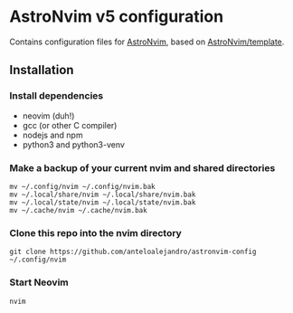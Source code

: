 # AstroNvim v5 configuration

Contains configuration files for [AstroNvim](https://astronvim.com), based on [AstroNvim/template](https://github.com/AstroNvim/template).

## Installation

### Install dependencies

- neovim (duh!)
- gcc (or other C compiler)
- nodejs and npm
- python3 and python3-venv

### Make a backup of your current nvim and shared directories

```shell
mv ~/.config/nvim ~/.config/nvim.bak
mv ~/.local/share/nvim ~/.local/share/nvim.bak
mv ~/.local/state/nvim ~/.local/state/nvim.bak
mv ~/.cache/nvim ~/.cache/nvim.bak
```

### Clone this repo into the nvim directory

```shell
git clone https://github.com/anteloalejandro/astronvim-config ~/.config/nvim
```

### Start Neovim

```shell
nvim
```
